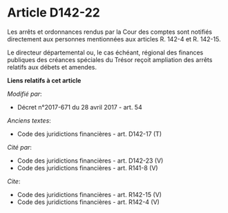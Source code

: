 # Article D142-22

Les arrêts et ordonnances rendus par la Cour des comptes sont notifiés directement aux personnes mentionnées aux articles R.
142-4 et R. 142-15. 

Le directeur départemental ou, le cas échéant, régional des finances publiques des créances spéciales du Trésor reçoit
ampliation des arrêts relatifs aux débets et amendes.

**Liens relatifs à cet article**

_Modifié par_:

  - Décret n°2017-671 du 28 avril 2017 - art. 54

_Anciens textes_:

  - Code des juridictions financières - art. D142-17 (T)

_Cité par_:

  - Code des juridictions financières - art. D142-23 (V)
  - Code des juridictions financières - art. R141-8 (V)

_Cite_:

  - Code des juridictions financières - art. R142-15 (V)
  - Code des juridictions financières - art. R142-4 (V)
